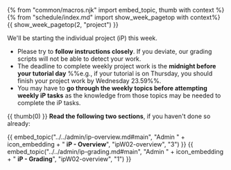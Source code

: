 {% from "common/macros.njk" import embed_topic, thumb with context %}
{% from "schedule/index.md" import show_week_pagetop with context%}
{{ show_week_pagetop(2, "project") }}

We'll be starting the individual project (iP) this week.

<box type="important">

* Please try to **follow instructions closely**. If you deviate, our grading scripts will not be able to detect your work.
* The deadline to complete weekly project work is the **midnight before your tutorial day** %%e.g., if your tutorial is on Thursday, you should finish your project work by Wednesday 23.59%%.
* You may have to **go through the weekly topics before attempting weekly iP tasks** as the knowledge from those topics may be needed to complete the iP tasks.

</box>

{{ thumb(0) }} **Read the following two sections**, if you haven't done so already:

<div class="indented">

{{ embed_topic("../../admin/ip-overview.md#main", "Admin " + icon_embedding + " **iP - Overview**", "ipW02-overview", "3") }}
{{ embed_topic("../../admin/ip-grading.md#main", "Admin " + icon_embedding + " **iP - Grading**", "ipW02-overview", "1") }}
</div>

<include src="../../admin/ip-w02.md#body" />
